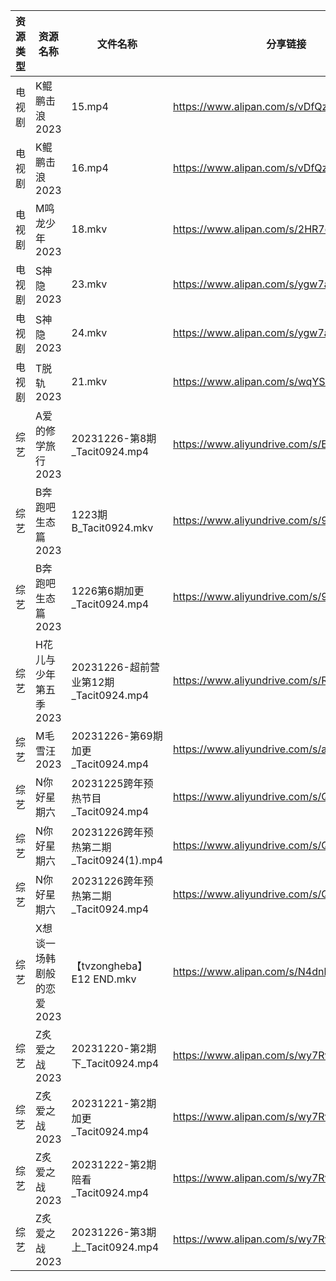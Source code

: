 | 资源类型 | 资源名称            | 文件名称                             | 分享链接                                      | 更新时间                |
| ---- | --------------- | -------------------------------- | ----------------------------------------- | ------------------- |
| 电视剧  | K鲲鹏击浪2023       | 15.mp4                           | https://www.alipan.com/s/vDfQzHpYmYD      | 2023-12-27 00:05:11 |
| 电视剧  | K鲲鹏击浪2023       | 16.mp4                           | https://www.alipan.com/s/vDfQzHpYmYD      | 2023-12-27 00:05:11 |
| 电视剧  | M鸣龙少年2023       | 18.mkv                           | https://www.alipan.com/s/2HR7qxnbZ7a      | 2023-12-27 00:05:16 |
| 电视剧  | S神隐2023         | 23.mkv                           | https://www.alipan.com/s/ygw7ahjrzLJ      | 2023-12-27 00:05:22 |
| 电视剧  | S神隐2023         | 24.mkv                           | https://www.alipan.com/s/ygw7ahjrzLJ      | 2023-12-27 00:05:22 |
| 电视剧  | T脱轨2023         | 21.mkv                           | https://www.alipan.com/s/wqYSXzdAT24      | 2023-12-27 00:05:24 |
| 综艺   | A爱的修学旅行2023     | 20231226-第8期_Tacit0924.mp4       | https://www.aliyundrive.com/s/EE9WNi94Ftz | 2023-12-27 00:05:32 |
| 综艺   | B奔跑吧生态篇2023     | 1223期B_Tacit0924.mkv             | https://www.aliyundrive.com/s/9mE7QU1mwc4 | 2023-12-27 00:05:35 |
| 综艺   | B奔跑吧生态篇2023     | 1226第6期加更_Tacit0924.mp4          | https://www.aliyundrive.com/s/9mE7QU1mwc4 | 2023-12-27 00:05:35 |
| 综艺   | H花儿与少年第五季2023   | 20231226-超前营业第12期_Tacit0924.mp4  | https://www.aliyundrive.com/s/Rb3k2hgSjHJ | 2023-12-27 00:05:41 |
| 综艺   | M毛雪汪2023        | 20231226-第69期加更_Tacit0924.mp4    | https://www.aliyundrive.com/s/asPqfgPRqAg | 2023-12-27 00:05:53 |
| 综艺   | N你好星期六          | 20231225跨年预热节目_Tacit0924.mp4     | https://www.aliyundrive.com/s/QGPr3eRo3pE | 2023-12-27 00:05:58 |
| 综艺   | N你好星期六          | 20231226跨年预热第二期_Tacit0924(1).mp4 | https://www.aliyundrive.com/s/QGPr3eRo3pE | 2023-12-27 00:05:57 |
| 综艺   | N你好星期六          | 20231226跨年预热第二期_Tacit0924.mp4    | https://www.aliyundrive.com/s/QGPr3eRo3pE | 2023-12-27 00:05:57 |
| 综艺   | X想谈一场韩剧般的恋爱2023 | 【tvzongheba】E12 END.mkv          | https://www.alipan.com/s/N4dnb7YtNaZ      | 2023-12-27 00:06:12 |
| 综艺   | Z炙爱之战2023       | 20231220-第2期下_Tacit0924.mp4      | https://www.alipan.com/s/wy7RvpBvLX7      | 2023-12-27 00:06:31 |
| 综艺   | Z炙爱之战2023       | 20231221-第2期加更_Tacit0924.mp4     | https://www.alipan.com/s/wy7RvpBvLX7      | 2023-12-27 00:06:31 |
| 综艺   | Z炙爱之战2023       | 20231222-第2期陪看_Tacit0924.mp4     | https://www.alipan.com/s/wy7RvpBvLX7      | 2023-12-27 00:06:31 |
| 综艺   | Z炙爱之战2023       | 20231226-第3期上_Tacit0924.mp4      | https://www.alipan.com/s/wy7RvpBvLX7      | 2023-12-27 00:06:30 |
